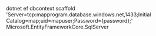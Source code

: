 dotnet ef dbcontext scaffold 'Server=tcp:mapprogram.database.windows.net,1433;Initial Catalog=map;uid=mapuser;Password={password};' Microsoft.EntityFrameworkCore.SqlServer


